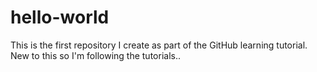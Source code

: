 # hello-world
This is the first repository I create as part of the GitHub learning tutorial.
New to this so I'm following the tutorials..
